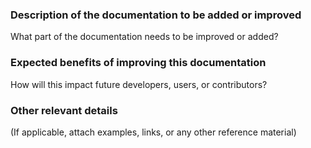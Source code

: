 ### Description of the documentation to be added or improved
What part of the documentation needs to be improved or added?

### Expected benefits of improving this documentation
How will this impact future developers, users, or contributors?

### Other relevant details
(If applicable, attach examples, links, or any other reference material)
